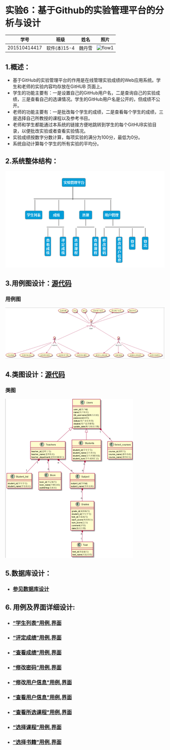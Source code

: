 
# 实验6：基于Github的实验管理平台的分析与设计
|学号|班级|姓名|照片|
|:-------:|:-------------: | :----------:|:---:|
|201510414417|软件(本)15-4|魏丹雪|![flow1](../myself.jpg)|

## 1.概述：
- 基于GitHub的实验管理平台的作用是在线管理实验成绩的Web应用系统。学生和老师的实验内容均存放在GitHUB
页面上。
- 学生的功能主要有：一是设置自己的GitHub用户名，二是查询自己的实验成绩，三是查看自己的选课情况。学生的GitHub用户名是公开的，但成绩不公开。
- 老师的功能主要有：一是批改每个学生的成绩，二是查看每个学生的成绩，三是选择自己所教授的课程以及参考书目。
- 老师和学生都能通过本系统的链接方便地跳转到学生的每个GitHUB实验目录，以便批改实验或者查看实验情况。
- 实验成绩按数字分数计算，每项实验的满分为100分，最低为0分。
- 系统自动计算每个学生的所有实验的平均分。

## 2.系统整体结构：
![usecase](系统总体结构.png)

## 3.用例图设计：[源代码](src/user_case.puml)
### 用例图
![usecase](实验六_用例图.PNG)

## 4.类图设计：[源代码](src/test_manage_class.puml)
### 类图
![usecase](类图.png)

## 5.数据库设计：
- ### [参见数据库设计](./数据库设计.md)

## 6. 用例及界面详细设计:
- ### [“学生列表”用例](./use_case/学生列表.md),[界面](https://weidanxue2.github.io/is_analysis/test6/ui/index.html)
- ### [“评定成绩”用例](./use_case/评定成绩.md),[界面](https://weidanxue2.github.io/is_analysis/test6/ui/评定成绩.html)
- ### [“查看成绩”用例](./use_case/查看成绩.md),[界面](https://weidanxue2.github.io/is_analysis/test6/ui/查看成绩.html)
- ### [“修改密码”用例](./use_case/修改密码.md),[界面](https://weidanxue2.github.io/is_analysis/test6/ui/顶部菜单.html)
- ### [“修改用户信息”用例](./use_case/修改用户信息.md),[界面](https://weidanxue2.github.io/is_analysis/test6/ui/顶部菜单.html)
- ### [“查看用户信息”用例](./use_case/查看用户信息.md),[界面](https://weidanxue2.github.io/is_analysis/test6/ui/顶部菜单.html)
- ### [“查看所选课程”用例](./use_case/查看所选课程.md),[界面](https://weidanxue2.github.io/is_analysis/test6/ui/index.html)
- ### [“选择课程”用例](./use_case/选择课程.md),[界面](https://weidanxue2.github.io/is_analysis/test6/ui/index.html)
- ### [“选择书籍”用例](./use_case/选择书籍.md),[界面](https://weidanxue2.github.io/is_analysis/test6/ui/index.html)
